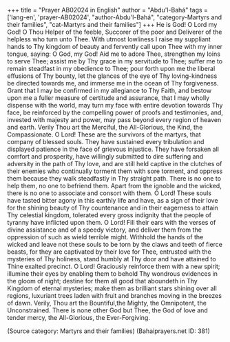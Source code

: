 +++
title = "Prayer AB02024 in English"
author = "Abdu'l-Bahá"
tags = ['lang-en', 'prayer-AB02024', "author-Abdu'l-Bahá", "category-Martyrs and their families", "cat-Martyrs and their families"]
+++
He is God!
O Lord my God!  O Thou Helper of the feeble, Succorer of the poor and Deliverer of the helpless who turn unto Thee.
With utmost lowliness I raise my suppliant hands to Thy kingdom of beauty and fervently call upon Thee with my inner tongue, saying:  O God, my God!  Aid me to adore Thee, strengthen my loins to serve Thee; assist me by Thy grace in my servitude to Thee; suffer me to remain steadfast in my obedience to Thee; pour forth upon me the liberal effusions of Thy bounty, let the glances of the eye of Thy loving-kindness be directed towards me, and immerse me in the ocean of Thy forgiveness.  Grant that I may be confirmed in my allegiance to Thy Faith, and bestow upon me a fuller measure of certitude and assurance, that I may wholly dispense with the world, may turn my face with entire devotion towards Thy face, be reinforced by the compelling power of proofs and testimonies, and, invested with majesty and power, may pass beyond every region of heaven and earth.  Verily Thou art the Merciful, the All-Glorious, the Kind, the Compassionate.
O Lord!  These are the survivors of the martyrs, that company of blessed souls.  They have sustained every tribulation and displayed patience in the face of grievous injustice.  They have forsaken all comfort and prosperity, have willingly submitted to dire suffering and adversity in the path of Thy love, and are still held captive in the clutches of their enemies who continually torment them with sore torment, and oppress them because they walk steadfastly in Thy straight path.  There is no one to help them, no one to befriend them. Apart from the ignoble and the wicked, there is no one to associate and consort with them.
O Lord!  These souls have tasted bitter agony in this earthly life and have, as a sign of their love for the shining beauty of Thy countenance and in their eagerness to attain Thy celestial kingdom, tolerated every gross indignity that the people of tyranny have inflicted upon them.
O Lord!  Fill their ears with the verses of divine assistance and of a speedy victory, and deliver them from the oppression of such as wield terrible might.  Withhold the hands of the wicked and leave not these souls to be torn by the claws and teeth of fierce beasts, for they are captivated by their love for Thee, entrusted with the mysteries of Thy holiness, stand humbly at Thy door and have attained to Thine exalted precinct.
O Lord!  Graciously reinforce them with a new spirit; illumine their eyes by enabling them to behold Thy wondrous evidences in the gloom of night; destine for them all good that aboundeth in Thy Kingdom of eternal mysteries; make them as brilliant stars shining over all regions, luxuriant trees laden with fruit and branches moving in the breezes of dawn.
Verily, Thou art the Bountiful,the Mighty, the Omnipotent, the Unconstrained.  There is none other God but Thee, the God of love and tender mercy, the All-Glorious, the Ever-Forgiving.

(Source category: Martyrs and their families)
(Bahaiprayers.net ID: 381)

